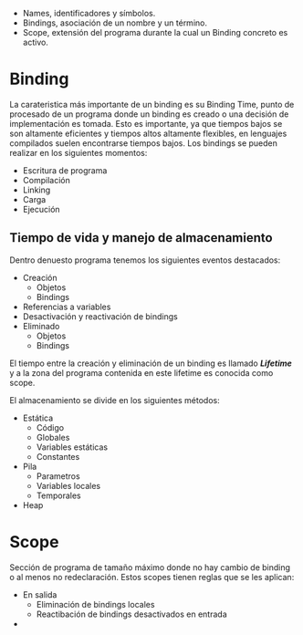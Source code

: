 - Names, identificadores y símbolos.
- Bindings, asociación de un nombre y un término.
- Scope, extensión del programa durante la cual un Binding concreto es activo.

# Binding
La carateristica más importante de un binding es su Binding Time, punto de procesado de un programa donde un binding es creado o una decisión de implementación es tomada. Esto es importante, ya que tiempos bajos se son altamente eficientes y tiempos altos altamente flexibles, en lenguajes compilados suelen encontrarse tiempos bajos. Los bindings se pueden realizar en los siguientes momentos:
- Escritura de programa
- Compilación
- Linking
- Carga
- Ejecución

## Tiempo de vida y manejo de almacenamiento
Dentro denuesto programa tenemos los siguientes eventos destacados:
- Creación
	- Objetos
	- Bindings
- Referencias a variables
- Desactivación y reactivación de bindings
- Eliminado
	- Objetos
	- Bindings

El tiempo entre la creación y eliminación de un binding es llamado ***Lifetime*** y a la zona del programa contenida en este lifetime es conocida como scope.

El almacenamiento se divide en los siguientes métodos:
- Estática
	- Código
	- Globales
	- Variables estáticas
	- Constantes
- Pila
	- Parametros
	- Variables locales
	- Temporales
- Heap

# Scope
Sección de programa de tamaño máximo donde no hay cambio de binding o al menos no redeclaración.
Estos scopes tienen reglas que se les aplican:
- En salida
	- Eliminación de bindings locales
	- Reactibación de bindings desactivados en entrada
- 